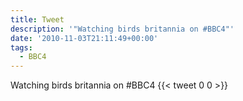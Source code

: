 ```yaml
---
title: Tweet
description: '"Watching birds britannia on #BBC4"'
date: '2010-11-03T21:11:49+00:00'
tags:
  - BBC4
---
```

Watching birds britannia on #BBC4
      {{< tweet 0 0 >}}
    
